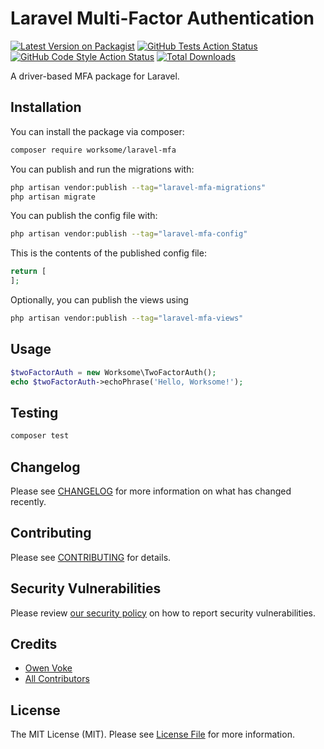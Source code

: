 # Laravel Multi-Factor Authentication

[![Latest Version on Packagist](https://img.shields.io/packagist/v/worksome/laravel-mfa.svg?style=flat-square)](https://packagist.org/packages/worksome/laravel-mfa)
[![GitHub Tests Action Status](https://img.shields.io/github/workflow/status/worksome/laravel-mfa/run-tests?label=tests)](https://github.com/worksome/laravel-mfa/actions?query=workflow%3Arun-tests+branch%3Amain)
[![GitHub Code Style Action Status](https://img.shields.io/github/workflow/status/worksome/laravel-mfa/Check%20&%20fix%20styling?label=code%20style)](https://github.com/worksome/laravel-mfa/actions?query=workflow%3A"Check+%26+fix+styling"+branch%3Amain)
[![Total Downloads](https://img.shields.io/packagist/dt/worksome/laravel-mfa.svg?style=flat-square)](https://packagist.org/packages/worksome/laravel-mfa)

A driver-based MFA package for Laravel.

## Installation

You can install the package via composer:

```bash
composer require worksome/laravel-mfa
```

You can publish and run the migrations with:

```bash
php artisan vendor:publish --tag="laravel-mfa-migrations"
php artisan migrate
```

You can publish the config file with:

```bash
php artisan vendor:publish --tag="laravel-mfa-config"
```

This is the contents of the published config file:

```php
return [
];
```

Optionally, you can publish the views using

```bash
php artisan vendor:publish --tag="laravel-mfa-views"
```

## Usage

```php
$twoFactorAuth = new Worksome\TwoFactorAuth();
echo $twoFactorAuth->echoPhrase('Hello, Worksome!');
```

## Testing

```bash
composer test
```

## Changelog

Please see [CHANGELOG](CHANGELOG.md) for more information on what has changed recently.

## Contributing

Please see [CONTRIBUTING](.github/CONTRIBUTING.md) for details.

## Security Vulnerabilities

Please review [our security policy](../../security/policy) on how to report security vulnerabilities.

## Credits

- [Owen Voke](https://github.com/worksome)
- [All Contributors](../../contributors)

## License

The MIT License (MIT). Please see [License File](LICENSE.md) for more information.
